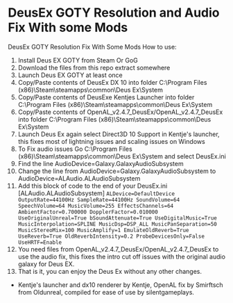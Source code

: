 # DeusEx GOTY Resolution and Audio Fix With some Mods
DeusEx GOTY Resolution Fix With Some Mods
How to use:

1. Install Deus EX GOTY from Steam Or GoG
2. Download the files from this repo extract somewhere
3. Launch Deus EX GOTY at least once
4. Copy/Paste contents of DeusEx DX 10 into folder C:\Program Files (x86)\Steam\steamapps\common\Deus Ex\System
5. Copy/Paste contents of DeusExe Kentjes Launcher into folder C:\Program Files (x86)\Steam\steamapps\common\Deus Ex\System
6. Copy/Paste contents of OpenAL_v2.4.7_DeusEx/OpenAL_v2.4.7_DeusEx into folder C:\Program Files (x86)\Steam\steamapps\common\Deus Ex\System
7. Launch Deus Ex again select Direct3D 10 Support in Kentje's launcher, this fixes most of lightning issues and scaling issues on Windows
8. To Fix audio issues Go C:\Program Files (x86)\Steam\steamapps\common\Deus Ex\System and select DeusEx.ini
9. Find the line  AudioDevice=Galaxy.GalaxyAudioSubsystem
10. Change the line from  AudioDevice=Galaxy.GalaxyAudioSubsystem to AudioDevice=ALAudio.ALAudioSubsystem
11. Add this block of code to the end of your DeusEx.ini
[ALAudio.ALAudioSubsystem]
``ALDevice=DefaultDevice
OutputRate=44100Hz
SampleRate=44100Hz
SoundVolume=64
SpeechVolume=64
MusicVolume=255
EffectsChannels=64
AmbientFactor=0.700000
DopplerFactor=0.010000
UseOriginalUnreal=True
bSoundAttenuate=True
UseDigitalMusic=True
MusicInterpolation=SPLINE
MusicDsp=DSP_ALL
MusicPanSeparation=50
MusicStereoMix=100
MusicAmplify=1
EmulateOldReverb=True
UseReverb=True
OldReverbIntensity=0.2
ProbeDevicesOnly=False
UseHRTF=Enable``
14. You need files from OpenAL_v2.4.7_DeusEx/OpenAL_v2.4.7_DeusEx to use the audio fix, this fixes the intro cut off issues with the original audio galaxy for Deus EX.
15. That is it, you can enjoy the Deus Ex without any other changes.
* Kentje's launcher and dx10 renderer by Kentje, OpenAL fix by Smirftsch from Oldunreal, compiled for ease of use by silentgameplays.
